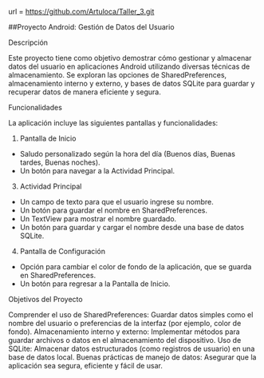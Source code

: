 

url = https://github.com/Artuloca/Taller_3.git


##Proyecto Android: Gestión de Datos del Usuario

Descripción

Este proyecto tiene como objetivo demostrar cómo gestionar y almacenar datos del usuario en aplicaciones Android utilizando diversas técnicas de almacenamiento. Se exploran las opciones de SharedPreferences, almacenamiento interno y externo, y bases de datos SQLite para guardar y recuperar datos de manera eficiente y segura.

Funcionalidades

La aplicación incluye las siguientes pantallas y funcionalidades:

1. Pantalla de Inicio
   
- Saludo personalizado según la hora del día (Buenos días, Buenas tardes, Buenas noches).
- Un botón para navegar a la Actividad Principal.
3. Actividad Principal
  
- Un campo de texto para que el usuario ingrese su nombre.
- Un botón para guardar el nombre en SharedPreferences.
- Un TextView para mostrar el nombre guardado.
- Un botón para guardar y cargar el nombre desde una base de datos SQLite.
4. Pantalla de Configuración
  
- Opción para cambiar el color de fondo de la aplicación, que se guarda en SharedPreferences.
- Un botón para regresar a la Pantalla de Inicio.
  
Objetivos del Proyecto

Comprender el uso de SharedPreferences: Guardar datos simples como el nombre del usuario o preferencias de la interfaz (por ejemplo, color de fondo).
Almacenamiento interno y externo: Implementar métodos para guardar archivos o datos en el almacenamiento del dispositivo.
Uso de SQLite: Almacenar datos estructurados (como registros de usuario) en una base de datos local.
Buenas prácticas de manejo de datos: Asegurar que la aplicación sea segura, eficiente y fácil de usar.
